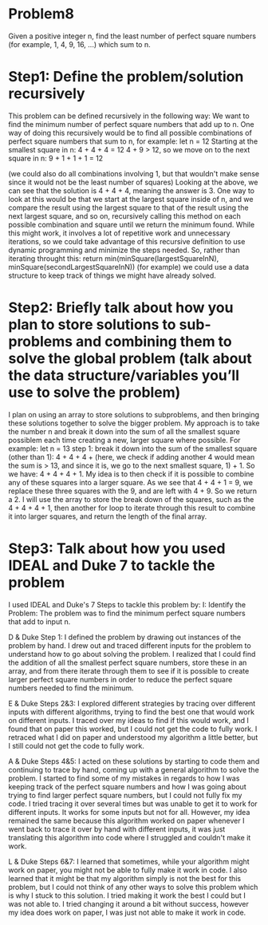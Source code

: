 # Problem8

Given a positive integer n, find the least number of perfect square numbers (for example, 1, 4, 9, 16, ...) which sum to n.

# Step1: Define the problem/solution recursively

This problem can be defined recursively in the following way:
We want to find the minimum number of perfect square numbers that add up to n. One way of doing this recursively would be to find all possible combinations of perfect square numbers that sum to n, for example:
let n = 12
Starting at the smallest square in n:
4 + 4 + 4 = 12
4 + 9 > 12, so we move on to the next square in n:
9 + 1 + 1 + 1 = 12

(we could also do all combinations involving 1, but that wouldn't make sense since it would not be the least number of squares)
Looking at the above, we can see that the solution is 4 + 4 + 4, meaning the answer is 3. 
One way to look at this would be that we start at the largest square inside of n, and we compare the result using the largest square to that of the result using the next largest square, and so on, recursively calling this method on each possible combination and square until we return the minimum found. While this might work, it involves a lot of repetitive work and unnecessary iterations, so we could take advantage of this recursive definition to use dynamic programming and minimize the steps needed. 
So, rather than iterating throught this:
return min(minSquare(largestSquareInN), minSquare(secondLargestSquareInN)) (for example)
we could use a data structure to keep track of things we might have already solved.

# Step2: Briefly talk about how you plan to store solutions to sub-problems and combining them to solve the global problem (talk about the data structure/variables you’ll use to solve the problem)

I plan on using an array to store solutions to subproblems, and then bringing these solutions together to solve the bigger problem. 
My approach is to take the number n and break it down into the sum of all the smallest square possiblem each time creating a new, larger square where possible. For example:
let n = 13
step 1: break it down into the sum of the smallest square (other than 1):
4 + 4 + 4 + (here, we check if adding another 4 would mean the sum is > 13, and since it is, we go to the next smallest square, 1) + 1.
So we have: 4 + 4 + 4 + 1. 
My idea is to then check if it is possible to combine any of these squares into a larger square. As we see that 4 + 4 + 1 = 9, we replace these three squares with the 9, and are left with 4 + 9.
So we return a 2. 
I will use the array to store the break down of the squares, such as the 4 + 4 + 4 + 1, then another for loop to iterate through this result to combine it into larger squares, and return the length of the final array. 

# Step3: Talk about how you used IDEAL and Duke 7 to tackle the problem

I used IDEAL and Duke's 7 Steps to tackle this problem by:
I: Identify the Problem: The problem was to find the minimum perfect square numbers that add to input n.

D & Duke Step 1: I defined the problem by drawing out instances of the problem by hand. I drew out and traced different inputs for the problem to understand how to go about solving the problem. I realized that I could find the addition of all the smallest perfect square numbers, store these in an array, and from there iterate through them to see if it is possible to create larger perfect square numbers in order to reduce the perfect square numbers needed to find the minimum.  

E & Duke Steps 2&3: I explored different strategies by tracing over different inputs with different algorithms, trying to find the best one that would work on different inputs. I traced over my ideas to find if this would work, and I found that on paper this worked, but I could not get the code to fully work. I retraced what I did on paper and understood my algorithm a little better, but I still could not get the code to fully work. 

A & Duke Steps 4&5: I acted on these solutions by starting to code them and continuing to trace by hand, coming up with a general algorithm to solve the problem. I started to find some of my mistakes in regards to how I was keeping track of the perfect square numbers and how I was going about trying to find larger perfect square numbers, but I could not fully fix my code. I tried tracing it over several times but was unable to get it to work for different inputs. It works for some inputs but not for all. However, my idea remained the same because this algorithm worked on paper whenever I went back to trace it over by hand with different inputs, it was just translating this algorithm into code where I struggled and couldn't make it work. 

L & Duke Steps 6&7: I learned that sometimes, while your algorithm might work on paper, you might not be able to fully make it work in code. I also learned that it might be that my algorithm simply is not the best for this problem, but I could not think of any other ways to solve this problem which is why I stuck to this solution. I tried making it work the best I could but I was not able to. I tried changing it around a bit without success, however my idea does work on paper, I was just not able to make it work in code. 